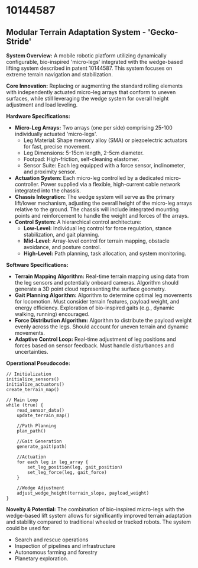 # 10144587

## Modular Terrain Adaptation System - 'Gecko-Stride'

**System Overview:** A mobile robotic platform utilizing dynamically configurable, bio-inspired 'micro-legs' integrated with the wedge-based lifting system described in patent 10144587. This system focuses on extreme terrain navigation and stabilization.

**Core Innovation:** Replacing or augmenting the standard rolling elements with independently actuated micro-leg arrays that conform to uneven surfaces, while still leveraging the wedge system for overall height adjustment and load leveling.

**Hardware Specifications:**

*   **Micro-Leg Arrays:** Two arrays (one per side) comprising 25-100 individually actuated 'micro-legs'.
    *   Leg Material: Shape memory alloy (SMA) or piezoelectric actuators for fast, precise movement.
    *   Leg Dimensions: 5-15cm length, 2-5cm diameter.
    *   Footpad: High-friction, self-cleaning elastomer.
    *   Sensor Suite: Each leg equipped with a force sensor, inclinometer, and proximity sensor.
*   **Actuation System:**  Each micro-leg controlled by a dedicated micro-controller.  Power supplied via a flexible, high-current cable network integrated into the chassis.
*   **Chassis Integration:**  The wedge system will serve as the primary lift/lower mechanism, adjusting the overall height of the micro-leg arrays relative to the ground. The chassis will include integrated mounting points and reinforcement to handle the weight and forces of the arrays.
*   **Control System:**  A hierarchical control architecture:
    *   **Low-Level:** Individual leg control for force regulation, stance stabilization, and gait planning.
    *   **Mid-Level:** Array-level control for terrain mapping, obstacle avoidance, and posture control.
    *   **High-Level:** Path planning, task allocation, and system monitoring.

**Software Specifications:**

*   **Terrain Mapping Algorithm:**  Real-time terrain mapping using data from the leg sensors and potentially onboard cameras.  Algorithm should generate a 3D point cloud representing the surface geometry.
*   **Gait Planning Algorithm:**  Algorithm to determine optimal leg movements for locomotion. Must consider terrain features, payload weight, and energy efficiency.  Exploration of bio-inspired gaits (e.g., dynamic walking, running) encouraged.
*   **Force Distribution Algorithm:**  Algorithm to distribute the payload weight evenly across the legs. Should account for uneven terrain and dynamic movements.
*   **Adaptive Control Loop:**  Real-time adjustment of leg positions and forces based on sensor feedback. Must handle disturbances and uncertainties.

**Operational Pseudocode:**

```
// Initialization
initialize_sensors()
initialize_actuators()
create_terrain_map()

// Main Loop
while (true) {
    read_sensor_data()
    update_terrain_map()

    //Path Planning
    plan_path()

    //Gait Generation
    generate_gait(path)

    //Actuation
    for each leg in leg_array {
        set_leg_position(leg, gait_position)
        set_leg_force(leg, gait_force)
    }

    //Wedge Adjustment
    adjust_wedge_height(terrain_slope, payload_weight)
}
```

**Novelty & Potential:** The combination of bio-inspired micro-legs with the wedge-based lift system allows for significantly improved terrain adaptation and stability compared to traditional wheeled or tracked robots. The system could be used for:

*   Search and rescue operations
*   Inspection of pipelines and infrastructure
*   Autonomous farming and forestry
*   Planetary exploration.